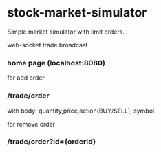 # stock-market-simulator
Simple market simulator with limit orders.


web-socket trade broadcast
### home page (localhost:8080)

for add order
### /trade/order 
with body: quantity,price,action(BUY/SELL), symbol

for remove order
### /trade/order?id={orderId}
